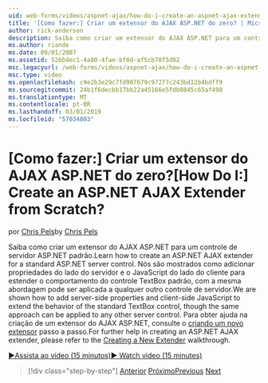 ```yaml
---
uid: web-forms/videos/aspnet-ajax/how-do-i-create-an-aspnet-ajax-extender-from-scratch
title: '[Como fazer:] Criar um extensor do AJAX ASP.NET do zero? | Microsoft Docs'
author: rick-anderson
description: Saiba como criar um extensor do AJAX ASP.NET para um controle de servidor ASP.NET padrão. Nós são mostrados como adicionar propriedades do lado do servidor e o JavaScript do lado do cliente...
ms.author: riande
ms.date: 09/01/2007
ms.assetid: 526b4ec1-4a80-4fae-bf0d-af5cb78f5d02
msc.legacyurl: /web-forms/videos/aspnet-ajax/how-do-i-create-an-aspnet-ajax-extender-from-scratch
msc.type: video
ms.openlocfilehash: c9e2b3e29c7fd907679c97277c243bd12b4bdff9
ms.sourcegitcommit: 24b1f6decbb17bb22a45166e5fdb0845c65af498
ms.translationtype: MT
ms.contentlocale: pt-BR
ms.lasthandoff: 03/01/2019
ms.locfileid: "57034803"
---
```

<a name="how-do-i-create-an-aspnet-ajax-extender-from-scratch"></a><span data-ttu-id="f3653-105">[Como fazer:] Criar um extensor do AJAX ASP.NET do zero?</span><span class="sxs-lookup"><span data-stu-id="f3653-105">[How Do I:] Create an ASP.NET AJAX Extender from Scratch?</span></span>
====================
<span data-ttu-id="f3653-106">por [Chris Pels](https://twitter.com/chrispels)</span><span class="sxs-lookup"><span data-stu-id="f3653-106">by [Chris Pels](https://twitter.com/chrispels)</span></span>

<span data-ttu-id="f3653-107">Saiba como criar um extensor do AJAX ASP.NET para um controle de servidor ASP.NET padrão.</span><span class="sxs-lookup"><span data-stu-id="f3653-107">Learn how to create an ASP.NET AJAX extender for a standard ASP.NET server control.</span></span> <span data-ttu-id="f3653-108">Nós são mostrados como adicionar propriedades do lado do servidor e o JavaScript do lado do cliente para estender o comportamento do controle TextBox padrão, com a mesma abordagem pode ser aplicada a qualquer outro controle de servidor.</span><span class="sxs-lookup"><span data-stu-id="f3653-108">We are shown how to add server-side properties and client-side JavaScript to extend the behavior of the standard TextBox control, though the same approach can be applied to any other server control.</span></span> <span data-ttu-id="f3653-109">Para obter ajuda na criação de um extensor do AJAX ASP.NET, consulte o [criando um novo extensor](../../overview/ajax-control-toolkit/getting-started/creating-a-custom-ajax-control-toolkit-control-extender-cs.md) passo a passo.</span><span class="sxs-lookup"><span data-stu-id="f3653-109">For further help in creating an ASP.NET AJAX extender, please refer to the [Creating a New Extender](../../overview/ajax-control-toolkit/getting-started/creating-a-custom-ajax-control-toolkit-control-extender-cs.md) walkthrough.</span></span>

[<span data-ttu-id="f3653-110">&#9654;Assista ao vídeo (15 minutos)</span><span class="sxs-lookup"><span data-stu-id="f3653-110">&#9654; Watch video (15 minutes)</span></span>](https://channel9.msdn.com/Blogs/ASP-NET-Site-Videos/how-do-i-create-an-aspnet-ajax-extender-from-scratch)

> [!div class="step-by-step"]
> <span data-ttu-id="f3653-111">[Anterior](how-do-i-trigger-an-updatepanel-refresh-from-a-dropdownlist-control.md)
> [Próximo](how-do-i-build-custom-server-controls-that-work-with-or-without-aspnet-ajax.md)</span><span class="sxs-lookup"><span data-stu-id="f3653-111">[Previous](how-do-i-trigger-an-updatepanel-refresh-from-a-dropdownlist-control.md)
[Next](how-do-i-build-custom-server-controls-that-work-with-or-without-aspnet-ajax.md)</span></span>
